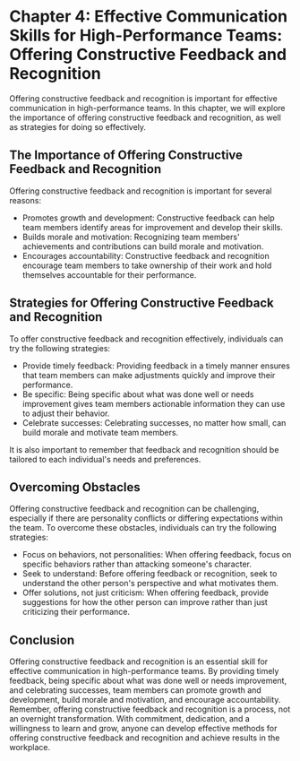 Chapter 4: Effective Communication Skills for High-Performance Teams: Offering Constructive Feedback and Recognition
====================================================================================================================

Offering constructive feedback and recognition is important for effective communication in high-performance teams. In this chapter, we will explore the importance of offering constructive feedback and recognition, as well as strategies for doing so effectively.

The Importance of Offering Constructive Feedback and Recognition
----------------------------------------------------------------

Offering constructive feedback and recognition is important for several reasons:

* Promotes growth and development: Constructive feedback can help team members identify areas for improvement and develop their skills.
* Builds morale and motivation: Recognizing team members' achievements and contributions can build morale and motivation.
* Encourages accountability: Constructive feedback and recognition encourage team members to take ownership of their work and hold themselves accountable for their performance.

Strategies for Offering Constructive Feedback and Recognition
-------------------------------------------------------------

To offer constructive feedback and recognition effectively, individuals can try the following strategies:

* Provide timely feedback: Providing feedback in a timely manner ensures that team members can make adjustments quickly and improve their performance.
* Be specific: Being specific about what was done well or needs improvement gives team members actionable information they can use to adjust their behavior.
* Celebrate successes: Celebrating successes, no matter how small, can build morale and motivate team members.

It is also important to remember that feedback and recognition should be tailored to each individual's needs and preferences.

Overcoming Obstacles
--------------------

Offering constructive feedback and recognition can be challenging, especially if there are personality conflicts or differing expectations within the team. To overcome these obstacles, individuals can try the following strategies:

* Focus on behaviors, not personalities: When offering feedback, focus on specific behaviors rather than attacking someone's character.
* Seek to understand: Before offering feedback or recognition, seek to understand the other person's perspective and what motivates them.
* Offer solutions, not just criticism: When offering feedback, provide suggestions for how the other person can improve rather than just criticizing their performance.

Conclusion
----------

Offering constructive feedback and recognition is an essential skill for effective communication in high-performance teams. By providing timely feedback, being specific about what was done well or needs improvement, and celebrating successes, team members can promote growth and development, build morale and motivation, and encourage accountability. Remember, offering constructive feedback and recognition is a process, not an overnight transformation. With commitment, dedication, and a willingness to learn and grow, anyone can develop effective methods for offering constructive feedback and recognition and achieve results in the workplace.
